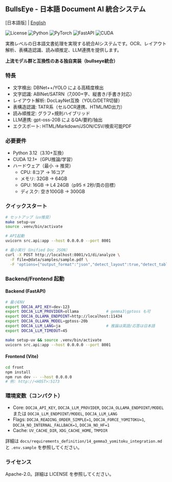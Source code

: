 ## BullsEye - 日本語 Document AI 統合システム

[日本語版] | [English](README.md)

![License](https://img.shields.io/badge/License-Apache_2.0-blue.svg)
![Python](https://img.shields.io/badge/Python-3.12%2B-blue.svg)
![PyTorch](https://img.shields.io/badge/PyTorch-2.2-EE4C2C.svg)
![FastAPI](https://img.shields.io/badge/FastAPI-0.111.0-009688.svg)
![CUDA](https://img.shields.io/badge/CUDA-12.1-green.svg)

実務レベルの日本語文書処理を実現する統合AIシステムです。OCR、レイアウト解析、表構造認識、読み順推定、LLM連携を提供します。

**上流モデル群と互換性のある独自実装（bullseye統合）**

### 特長
- 文字検出: DBNet++/YOLO による高精度検出
- 文字認識: ABINet/SATRN（7,000+字、縦書き/手書き対応）
- レイアウト解析: DocLayNet互換（YOLO/DETR切替）
- 表構造認識: TATR系（セルOCR連携、HTML/MD出力）
- 読み順推定: グラフ+規則ハイブリッド
- LLM連携: gpt-oss-20B によるQA/要約/抽出
- エクスポート: HTML/Markdown/JSON/CSV/検索可能PDF

### 必要要件
- Python 3.12（3.10+互換）
- CUDA 12.1+（GPU推論/学習）
- ハードウェア（最小 → 推奨）
  - CPU: 8コア → 16コア
  - メモリ: 32GB → 64GB
  - GPU: 16GB → L4 24GB（p95 ≤ 2秒/頁の目標）
  - ディスク: 空き100GB → 300GB

### クイックスタート
```bash
# セットアップ（uv推奨）
make setup-uv
source .venv/bin/activate

# API起動
uvicorn src.api:app --host 0.0.0.0 --port 8001

# 最小実行（Unified Doc JSON）
curl -X POST http://localhost:8001/v1/di/analyze \
  -F file=@data/samples/sample.pdf \
  -F 'options={"output_format":"json","detect_layout":true,"detect_tables":true,"extract_reading_order":true,"lite":true}' | jq '.'
```

### Backend/Frontend 起動

#### Backend (FastAPI)
```bash
# 最小ENV
export DOCJA_API_KEY=dev-123
export DOCJA_LLM_PROVIDER=ollama            # gemma3|gptoss も可
export DOCJA_OLLAMA_ENDPOINT=http://localhost:11434
export DOCJA_OLLAMA_MODEL=gptoss-20b
export DOCJA_LLM_LANG=ja                    # 推論は英語/応答は日本語
export DOCJA_LLM_TIMEOUT=45

make setup-uv && source .venv/bin/activate
uvicorn src.api:app --host 0.0.0.0 --port 8001
```

#### Frontend (Vite)
```bash
cd front
npm install
npm run dev -- --host 0.0.0.0
# 例: http://<HOST>:5173
```

### 環境変数（コンパクト）
- Core: `DOCJA_API_KEY`, `DOCJA_LLM_PROVIDER`, `DOCJA_OLLAMA_ENDPOINT/MODEL` または `DOCJA_LLM_ENDPOINT/MODEL`, `DOCJA_LLM_LANG`
- Flags: `DOCJA_READING_ORDER_SIMPLE=1`, `DOCJA_FORCE_YOMITOKU=1`, `DOCJA_NO_INTERNAL_FALLBACK=1`, `DOCJA_NO_HF=1`
- Cache: `UV_CACHE_DIR`, `XDG_CACHE_HOME`, `TMPDIR`

詳細は `docs/requirements_definition/14_gemma3_yomitoku_integration.md` と `.env.sample` を参照してください。

### ライセンス
Apache-2.0。詳細は LICENSE を参照してください。

